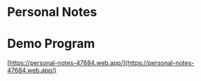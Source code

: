# Personal Notes

# Demo Program
[https://personal-notes-47684.web.app/](https://personal-notes-47684.web.app/)
